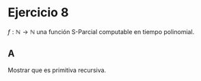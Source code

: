 # Ejercicio 8

$f:\mathbb N \to \mathbb N$ una función S-Parcial computable en tiempo polinomial.

## A

Mostrar que es primitiva recursiva.

